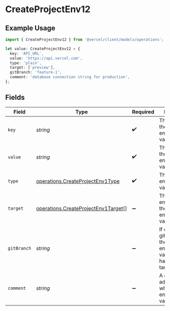 # CreateProjectEnv12

## Example Usage

```typescript
import { CreateProjectEnv12 } from '@vercel/client/models/operations';

let value: CreateProjectEnv12 = {
  key: 'API_URL',
  value: 'https://api.vercel.com',
  type: 'plain',
  target: ['preview'],
  gitBranch: 'feature-1',
  comment: 'database connection string for production',
};
```

## Fields

| Field       | Type                                                                                       | Required           | Description                                                                       | Example                                   |
| ----------- | ------------------------------------------------------------------------------------------ | ------------------ | --------------------------------------------------------------------------------- | ----------------------------------------- |
| `key`       | _string_                                                                                   | :heavy_check_mark: | The name of the environment variable                                              | API_URL                                   |
| `value`     | _string_                                                                                   | :heavy_check_mark: | The value of the environment variable                                             | https://api.vercel.com                    |
| `type`      | [operations.CreateProjectEnv1Type](../../models/operations/createprojectenv1type.md)       | :heavy_check_mark: | The type of environment variable                                                  | plain                                     |
| `target`    | [operations.CreateProjectEnv1Target](../../models/operations/createprojectenv1target.md)[] | :heavy_minus_sign: | The target environment of the environment variable                                | [<br/>"preview"<br/>]                     |
| `gitBranch` | _string_                                                                                   | :heavy_minus_sign: | If defined, the git branch of the environment variable (must have target=preview) | feature-1                                 |
| `comment`   | _string_                                                                                   | :heavy_minus_sign: | A comment to add context on what this environment variable is for                 | database connection string for production |
